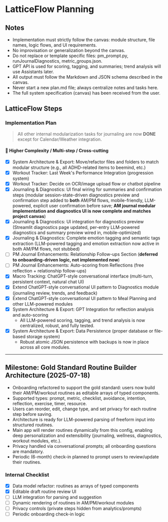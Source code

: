 # LatticeFlow Planning

## Notes
- Implementation must strictly follow the canvas: module structure, file names, logic flows, and UI requirements.
- No improvisation or generalization beyond the canvas.
- Do not replace or template specific files: pm_prompt.py, runJournalDiagnostics, metric_groups.json.
- GPT API is used for scoring, tagging, and summaries; trend analysis will use Assistants later.
- All output must follow the Markdown and JSON schema described in the canvas.
- Never start a new plan.md file; always centralize notes and tasks here.
- The full system specification (canvas) has been received from the user.



## LatticeFlow Steps
### Implementation Plan
> All other internal modularization tasks for journaling are now **DONE** except for Calendar/Weather integration.

#### 🔴 Higher Complexity / Multi-step / Cross-cutting
- [x] System Architecture & Export: Move/refactor files and folders to match modular structure (e.g., all ADHD-related items to beemind, etc.)
- [x] Workout Tracker: Last Week's Performance Integration (progression system)
- [x] Workout Tracker: Decide on OCR/image upload flow or chatbot pipeline
- [x] Journaling & Diagnostics: UI final wiring for summaries and confirmation steps (modular session-state-driven diagnostics preview and confirmation step added to **both** AM/PM flows, mobile-friendly, LLM-powered, explicit user confirmation before save; **AM journal modular implementation and diagnostics UI is now complete and matches project canvas**) 
- [x] Journaling & Diagnostics: UI integration for diagnostics preview (Streamlit diagnostics page updated, per-entry LLM-powered diagnostics and summary preview wired in, mobile-optimized)
- [x] Journaling & Diagnostics: Complete emotion tagging and semantic tags extraction (LLM-powered tagging and emotion extraction now active in both AM/PM flows, not stubbed)
- [ ] PM Journal Enhancements: Relationship Follow-ups Section (**deferred to onboarding-driven logic, not implemented now**)
- [ ] PM Journal Enhancements: Auto-scoring from Reflections (free reflection + relationship follow-ups)
- [x] Macro Tracking: ChatGPT-style conversational interface (multi-turn, persistent context, natural chat UI)
- [x] Extend ChatGPT-style conversational UI pattern to Diagnostics module (journaling review, trends, and feedback)
- [x] Extend ChatGPT-style conversational UI pattern to Meal Planning and other LLM-powered modules
- [x] System Architecture & Export: GPT Integration for reflection analysis and auto-scoring
    - All LLM-powered scoring, tagging, and trend analysis is now centralized, robust, and fully tested.
- [x] System Architecture & Export: Data Persistence (proper database or file-based storage system)
    - Robust atomic JSON persistence with backups is now in place across all core modules.

---

## Milestone: Gold Standard Routine Builder Architecture (2025-07-18)

- Onboarding refactored to support the gold standard: users now build their AM/PM/workout routines as editable arrays of typed components.
- Supported types: prompt, metric, checklist, avoidance, intention, reflection, exercise, timer, resource.
- Users can reorder, edit, change type, and set privacy for each routine step before saving.
- Architecture is ready for LLM-powered parsing of freeform input into structured routines.
- Main app will render routines dynamically from this config, enabling deep personalization and extensibility (journaling, wellness, diagnostics, workout modules, etc.).
- Privacy handled via conversational prompts; all onboarding questions are mandatory.
- Periodic (6-month) check-in planned to prompt users to review/update their routines.

### Internal Checklist
- [x] Data model refactor: routines as arrays of typed components
- [x] Editable draft routine review UI
- [ ] LLM integration for parsing and suggestion
- [ ] Dynamic rendering of routines in AM/PM/workout modules
- [ ] Privacy controls (private steps hidden from analytics/prompts)
- [ ] Periodic onboarding check-in logic

<!-- Add new milestones and architecture changes here -->
